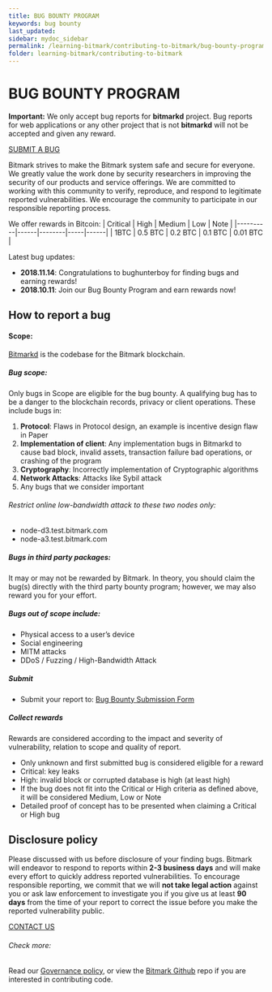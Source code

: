 ```yaml
---
title: BUG BOUNTY PROGRAM
keywords: bug bounty
last_updated: 
sidebar: mydoc_sidebar
permalink: /learning-bitmark/contributing-to-bitmark/bug-bounty-program
folder: learning-bitmark/contributing-to-bitmark
---
```


# BUG BOUNTY PROGRAM

**Important:** We only accept bug reports for **bitmarkd** project. Bug reports for web applications or any other project that is not **bitmarkd** will not be accepted and given any reward.

[SUBMIT A BUG](https://docs.google.com/forms/d/e/1FAIpQLSeVzZfd-DDQNuVVDMkwgu4VSxmPnvB6OLo_sw_9CH1w34xoZA/viewform)

Bitmark strives to make the Bitmark system safe and secure for everyone. We greatly value the work done by security researchers in improving the security of our products and service offerings. We are committed to working with this community to verify, reproduce, and respond to legitimate reported vulnerabilities. We encourage the community to participate in our responsible reporting process.

We offer rewards in Bitcoin:
| Critical | High | Medium | Low | Note |
|----------|------|--------|-----|------|
| 1BTC | 0.5 BTC | 0.2 BTC | 0.1 BTC | 0.01 BTC |

Latest bug updates:
* **2018.11.14**: Congratulations to bughunterboy for finding bugs and earning rewards!
* **2018.10.11**: Join our Bug Bounty Program and earn rewards now!


## How to report a bug

#### Scope:
[Bitmarkd](https://github.com/bitmark-inc/bitmarkd) is the codebase for the Bitmark blockchain.

##### Bug scope:
Only bugs in Scope are eligible for the bug bounty. A qualifying bug has to be a danger to the blockchain records, privacy or client operations. These include bugs in:
1. **Protocol**: Flaws in Protocol design, an example is incentive design flaw in Paper
2. **Implementation of client**: Any implementation bugs in Bitmarkd to cause bad block, invalid assets, transaction failure bad operations, or crashing of the program
3. **Cryptography**: Incorrectly implementation of Cryptographic algorithms
4. **Network Attacks**: Attacks like Sybil attack
5. Any bugs that we consider important

###### Restrict online low-bandwidth attack to these two nodes only:
* node-d3.test.bitmark.com
* node-a3.test.bitmark.com

##### Bugs in third party packages:
It may or may not be rewarded by Bitmark. In theory, you should claim the bug(s) directly with the third party bounty program; however, we may also reward you for your effort.

##### Bugs out of scope include:
* Physical access to a user’s device
* Social engineering
* MITM attacks
* DDoS / Fuzzing / High-Bandwidth Attack

##### Submit
* Submit your report to: [Bug Bounty Submission Form](https://docs.google.com/forms/d/e/1FAIpQLSeVzZfd-DDQNuVVDMkwgu4VSxmPnvB6OLo_sw_9CH1w34xoZA/viewform)

##### Collect rewards
Rewards are considered according to the impact and severity of vulnerability, relation to scope and quality of report. 

* Only unknown and first submitted bug is considered eligible for a reward
* Critical: key leaks
* High: invalid block or corrupted database is high (at least high)
* If the bug does not fit into the Critical or High criteria as defined above, it will be considered Medium, Low or Note
* Detailed proof of concept has to be presented when claiming a Critical or High bug

## Disclosure policy
Please discussed with us before disclosure of your finding bugs. Bitmark will endeavor to respond to reports within **2-3 business days** and will make every effort to quickly address reported vulnerabilities. To encourage responsible reporting, we commit that we will **not take legal action** against you or ask law enforcement to investigate you if you give us at least **90 days** from the time of your report to correct the issue before you make the reported vulnerability public.

[CONTACT US](mailto:security@bitmark.com)

###### Check more:
Read our [Governance policy](https://bitmark.com/en/legal/governance-policy), or view the [Bitmark Github](https://bitmark.com/en/developers/github) repo if you are interested in contributing code.
